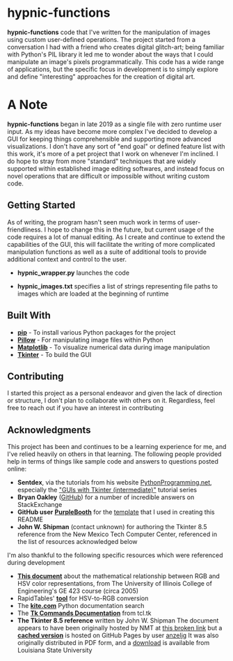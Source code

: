 
# hypnic-functions

**hypnic-functions** code that I've written for the manipulation of images using custom user-defined operations. The project started from a conversation I had with a friend who creates digital glitch-art; being familiar with Python's PIL library it led me to wonder about the ways that I could manipulate an image's pixels programmatically. This code has a wide range of applications, but the specific focus in development is to simply explore and define "interesting" approaches for the creation of digital art. 

# A Note

**hypnic-functions** began in late 2019 as a single file with zero runtime user input. As my ideas have become more complex I've decided to develop a GUI for keeping things comprehensible and supporting more advanced visualizations. I don't have any sort of "end goal" or defined feature list with this work, it's more of a pet project that I work on whenever I'm inclined. I do hope to stray from more "standard" techniques that are widely supported within established image editing softwares, and instead focus on novel operations that are difficult or impossible without writing custom code. 

## Getting Started

As of writing, the program hasn't seen much work in terms of user-friendliness. I hope to change this in the future, but current usage of the code requires a lot of manual editing. As I create and continue to extend the capabilities of the GUI, this will facilitate the writing of more complicated manipulation functions as well as a suite of additional tools to provide additional context and control to the user.

* **hypnic_wrapper.py** launches the code

* **hypnic_images.txt** specifies a list of strings representing file paths to images which are loaded at the beginning of runtime

## Built With

* [**pip**](https://pip.pypa.io/en/stable/) - To install various Python packages for the project
* [**Pillow**](https://python-pillow.org/) - For manipulating image files within Python
* [**Matplotlib**](https://matplotlib.org/) - To visualize numerical data during image manipulation
* [**Tkinter**](https://wiki.python.org/moin/TkInter) - To build the GUI

## Contributing

I started this project as a personal endeavor and given the lack of direction or structure, I don't plan to collaborate with others on it. Regardless, feel free to reach out if you have an interest in contributing

## Acknowledgments

This project has been and continues to be a learning experience for me, and I've relied heavily on others in that learning. The following people provided help in terms of things like sample code and answers to questions posted online:

* **Sentdex**, via the tutorials from his website [PythonProgramming.net](https://pythonprogramming.net/), especially the ["GUIs with Tkinter (intermediate)"](https://www.youtube.com/playlist?list=PLQVvvaa0QuDclKx-QpC9wntnURXVJqLyk) tutorial series
* **Bryan Oakley** ([GitHub](https://github.com/boakley)) for a number of incredible answers on StackExchange
* **GitHub user** [**PurpleBooth**](https://github.com/PurpleBooth) for the [template](https://gist.github.com/PurpleBooth/109311bb0361f32d87a2) that I used in creating this README
* **John W. Shipman** (contact unknown) for authoring the Tkinter 8.5 reference from the New Mexico Tech Computer Center, referenced in the list of resources acknowledged below

I'm also thankful to the following specific resources which were referenced during development

* [**This document**](http://coecsl.ece.illinois.edu/ge423/spring05/group8/finalproject/hsv_writeup.pdf) about the mathematical relationship between RGB and HSV color representations, from The University of Illinois College of Engineering's GE 423 course (circa 2005)
* RapidTables' [**tool**](https://www.rapidtables.com/convert/color/hsv-to-rgb.html) for HSV-to-RGB conversion
* The [**kite.com**](https://kite.com/python/docs/) Python documentation search
* The [**Tk Commands Documentation**](https://www.tcl.tk/man/tcl8.6/TkCmd/contents.htm) from tcl.tk
* **The Tkinter 8.5 reference** written by John W. Shipman
  The document appears to have been originally hosted by NMT at [this broken link](http://infohost.nmt.edu/tcc/help/pubs/tkinter/index.html) but a [**cached version**](https://anzeljg.github.io/rin2/book2/2405/docs/tkinter/index.html) is hosted on GitHub Pages by user [anzeljg](https://github.com/anzeljg)
    It was also originally distributed in PDF form, and a [download](http://reu.cct.lsu.edu/documents/Python_Course/tkinter.pdf) is available from Louisiana State University
  
